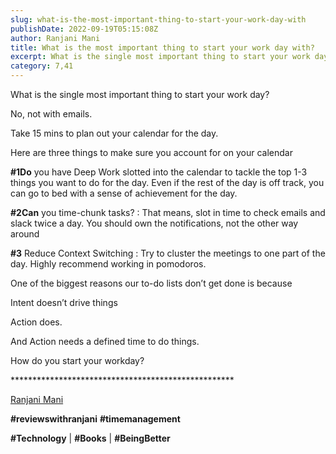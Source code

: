 ```yaml
---
slug: what-is-the-most-important-thing-to-start-your-work-day-with
publishDate: 2022-09-19T05:15:08Z
author: Ranjani Mani
title: What is the most important thing to start your work day with? 
excerpt: What is the single most important thing to start your work day? No, not with emails. Take 15 mins to plan out your calendar for the day. Here are three things to make sure you account for on your calendar #1Do you have Deep Work slotted into the calendar to tackle the top 1-3 things  ... 
category: 7,41
---
```


What is the single most important thing to start your work day?

No, not with emails.

Take 15 mins to plan out your calendar for the day.

Here are three things to make sure you account for on your calendar

**#1Do** you have Deep Work slotted into the calendar to tackle the top 1-3 things you want to do for the day. Even if the rest of the day is off track, you can go to bed with a sense of achievement for the day.

**#2Can** you time-chunk tasks? : That means, slot in time to check emails and slack twice a day. You should own the notifications, not the other way around

**#3** Reduce Context Switching : Try to cluster the meetings to one part of the day. Highly recommend working in pomodoros.

One of the biggest reasons our to-do lists don’t get done is because

Intent doesn’t drive things

Action does.

And Action needs a defined time to do things.

How do you start your workday?

\*\*\*\*\*\*\*\*\*\*\*\*\*\*\*\*\*\*\*\*\*\*\*\*\*\*\*\*\*\*\*\*\*\*\*\*\*\*\*\*\*\*\*\*\*\*\*\*\*\*\*

[Ranjani Mani](https://www.linkedin.com/feed/#)

**#reviewswithranjani** **#timemanagement**

**#Technology** | **#Books** | **#BeingBetter**